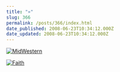 ```yaml
---
title: "»"
slug: 366
permalink: /posts/366/index.html
date_published: 2008-06-23T10:34:12.000Z
date_updated: 2008-06-23T10:34:12.000Z
---
```


[![MidWestern](http://farm4.static.flickr.com/3223/2604744052_caec35bc62.jpg)](http://www.flickr.com/photos/asilentthing/2604744052/)

[![Faith](http://farm4.static.flickr.com/3146/2593199703_1cebf66169.jpg)](http://www.flickr.com/photos/asilentthing/2593199703/)

